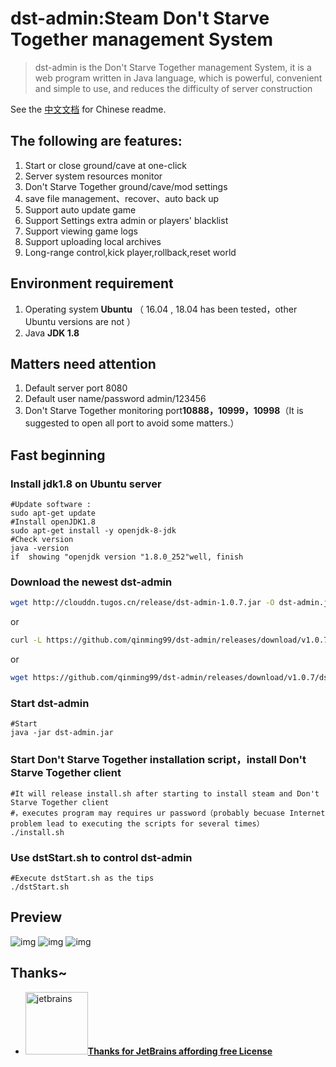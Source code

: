 # dst-admin:Steam Don't Starve Together  management System
> dst-admin is the Don't Starve Together management System, 
it is a web program written in Java language, which is powerful, 
convenient and simple to use, and reduces the difficulty of server construction


See the [中文文档](/README-zh.md) for Chinese readme.

## The following are features:
1.  Start or close ground/cave at one-click
2.  Server system resources monitor
3.  Don't Starve Together ground/cave/mod settings
4.  save file management、recover、auto back up
5.  Support auto update game
6.  Support Settings extra admin or players' blacklist
7.  Support viewing game logs
8.  Support uploading local archives
9.  Long-range control,kick player,rollback,reset world

## Environment requirement
1.  Operating system  **Ubuntu** （ 16.04 , 18.04 has been tested，other Ubuntu versions are not ）
2.  Java **JDK 1.8**

## Matters need attention
1.  Default server port 8080
2.  Default user name/password admin/123456
3.  Don't Starve Together monitoring port**10888，10999，10998**（It is suggested to open all port to avoid some matters.）

## Fast beginning
###  Install jdk1.8 on Ubuntu server
```
#Update software :
sudo apt-get update
#Install openJDK1.8
sudo apt-get install -y openjdk-8-jdk
#Check version
java -version
if  showing "openjdk version "1.8.0_252"well, finish 
```      
###  Download the newest dst-admin 

```bash
wget http://clouddn.tugos.cn/release/dst-admin-1.0.7.jar -O dst-admin.jar
```

or

```bash
curl -L https://github.com/qinming99/dst-admin/releases/download/v1.0.7/dst-admin-1.0.7.jar --output dst-admin.jar
```

or

```bash
wget https://github.com/qinming99/dst-admin/releases/download/v1.0.7/dst-admin-1.0.7.jar  -O dst-admin.jar
```

###  Start dst-admin
```
#Start 
java -jar dst-admin.jar 
```
###  Start Don't Starve Together installation script，install Don't Starve Together client
```
#It will release install.sh after starting to install steam and Don't Starve Together client 
#，executes program may requires ur password（probably becuase Internet problem lead to executing the scripts for several times）
./install.sh
```
###  Use dstStart.sh to control dst-admin 
```
#Execute dstStart.sh as the tips
./dstStart.sh
```

## Preview 

![img](https://github.com/qinming99/dst-admin/blob/master/images/image1.png)
![img](https://github.com/qinming99/dst-admin/blob/master/images/image2.png)
![img](https://github.com/qinming99/dst-admin/blob/master/images/yanshi.gif)


## Thanks~

- <a href="https://www.jetbrains.com/?from=dst-admin"><img src="https://github.com/qinming99/dst-admin/blob/master/images/jet-logo.jpg" width="100px" alt="jetbrains">**Thanks for JetBrains affording free License**</a>

